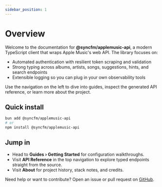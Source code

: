 ```yaml
---
sidebar_position: 1
---
```


# Overview

Welcome to the documentation for **@syncfm/applemusic-api**, a modern TypeScript client that wraps Apple Music's web API. The library focuses on:

- Automated authentication with resilient token scraping and validation
- Strong typing across albums, artists, songs, suggestions, hints, and search endpoints
- Extensible logging so you can plug in your own observability tools

Use the navigation on the left to dive into guides, inspect the generated API reference, or learn more about the project.

## Quick install

```bash
bun add @syncfm/applemusic-api
# or
npm install @syncfm/applemusic-api
```

## Jump in

- Head to **Guides › Getting Started** for configuration walkthroughs.
- Visit **API Reference** in the top navigation to explore typed endpoints straight from the source.
- Visit **About** for project history, stack notes, and credits.

Need help or want to contribute? Open an issue or pull request on [GitHub](https://github.com/sync-fm/applemusic-api).
